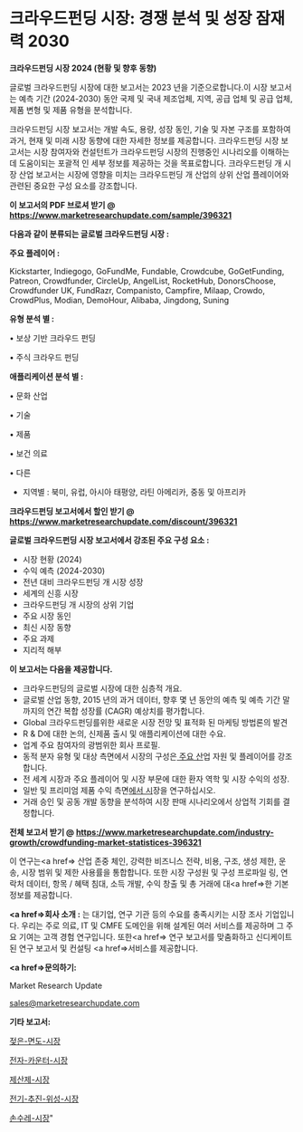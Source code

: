 # 크라우드펀딩 시장: 경쟁 분석 및 성장 잠재력 2030

<strong>크라우드펀딩 시장 2024 (현황 및 향후 동향)</strong>

글로벌 크라우드펀딩 시장에 대한 보고서는 2023 년을 기준으로합니다.이 시장 보고서는 예측 기간 (2024-2030) 동안 국제 및 국내 제조업체, 지역, 공급 업체 및 공급 업체, 제품 변형 및 제품 유형을 분석합니다.

크라우드펀딩 시장 보고서는 개발 속도, 용량, 성장 동인, 기술 및 자본 구조를 포함하여 과거, 현재 및 미래 시장 동향에 대한 자세한 정보를 제공합니다. 크라우드펀딩 시장 보고서는 시장 참여자와 컨설턴트가 크라우드펀딩 시장의 진행중인 시나리오를 이해하는 데 도움이되는 포괄적 인 세부 정보를 제공하는 것을 목표로합니다. 크라우드펀딩 개 시장 산업 보고서는 시장에 영향을 미치는 크라우드펀딩 개 산업의 상위 산업 플레이어와 관련된 중요한 구성 요소를 강조합니다.



<strong>이 보고서의 PDF 브로셔 받기 @ <a href=https://www.marketresearchupdate.com/sample/396321>https://www.marketresearchupdate.com/sample/396321</a></strong>



<strong>다음과 같이 분류되는 글로벌 크라우드펀딩 시장 :</strong>



<strong>주요 플레이어 :</strong>

Kickstarter, Indiegogo, GoFundMe, Fundable, Crowdcube, GoGetFunding, Patreon, Crowdfunder, CircleUp, AngelList, RocketHub, DonorsChoose, Crowdfunder UK, FundRazr, Companisto, Campfire, Milaap, Crowdo, CrowdPlus, Modian, DemoHour, Alibaba, Jingdong, Suning



<strong>유형 분석 별 :</strong>

• 보상 기반 크라우드 펀딩

• 주식 크라우드 펀딩



<strong>애플리케이션 분석 별 :</strong>

• 문화 산업

• 기술

• 제품

• 보건 의료

• 다른

<ul>
  <li>지역별 : 북미, 유럽, 아시아 태평양, 라틴 아메리카, 중동 및 아프리카</li>
</ul>


<strong>크라우드펀딩 보고서에서 할인 받기 @ <a href=https://www.marketresearchupdate.com/discount/396321>https://www.marketresearchupdate.com/discount/396321</a></strong>



<strong>글로벌 크라우드펀딩 시장 보고서에서 강조된 주요 구성 요소 :</strong>
<ul>
  <li>시장 현황 (2024)</li>
  <li>수익 예측 (2024-2030)</li>
  <li>전년 대비 크라우드펀딩 개 시장 성장</li>
  <li>세계의 신흥 시장</li>
  <li>크라우드펀딩 개 시장의 상위 기업</li>
  <li>주요 시장 동인</li>
  <li>최신 시장 동향</li>
  <li>주요 과제</li>
  <li>지리적 해부</li>
</ul>


<strong>이 보고서는 다음을 제공합니다.</strong>
<ul>
  <li>크라우드펀딩의 글로벌 시장에 대한 심층적 개요.</li>
  <li>글로벌 산업 동향, 2015 년의 과거 데이터, 향후 몇 년 동안의 예측 및 예측 기간 말까지의 연간 복합 성장률 (CAGR) 예상치를 평가합니다.</li>
  <li>Global 크라우드펀딩를위한 새로운 시장 전망 및 표적화 된 마케팅 방법론의 발견</li>
  <li>R &amp; D에 대한 논의, 신제품 출시 및 애플리케이션에 대한 수요.</li>
  <li>업계 주요 참여자의 광범위한 회사 프로필.</li>
  <li>동적 분자 유형 및 대상 측면에서 시장의 구성은<a href=> 주요 산</a>업 자원 및 플레이어를 강조합니다.</li>
  <li>전 세계 시장과 주요 플레이어 및 시장 부문에 대한 환자 역학 및 시장 수익의 성장.</li>
  <li>일반 및 프리미엄 제품 수익 측면<a href=>에서 시</a>장을 연구하십시오.</li>
  <li>거래 승인 및 공동 개발 동향을 분석하여 시장 판매 시나리오에서 상업적 기회를 결정합니다.</li>
</ul>



<strong>전체 보고서 받기 @ <a href=https://www.marketresearchupdate.com/industry-growth/crowdfunding-market-statistices-396321>https://www.marketresearchupdate.com/industry-growth/crowdfunding-market-statistices-396321</a></strong>

이 연구는<a href=> 산업 존중</a> 체인, 강력한 비즈니스 전략, 비용, 구조, 생성 제한, 운송, 시장 범위 및 제한 사용률을 통합합니다. 또한 시장 구성원 및 구성 프로파일 링, 연락처 데이터, 항목 / 혜택 침대, 소득 개발, 수익 창출 및 총 거래에 대<a href=>한 기본 </a>정보를 제공합니다.



<strong><a href=>회사 소</a>개 :</strong>
는 대기업, 연구 기관 등의 수요를 충족시키는 시장 조사 기업입니다. 우리는 주로 의료, IT 및 CMFE 도메인을 위해 설계된 여러 서비스를 제공하며 그 주요 기여는 고객 경험 연구입니다. 또한<a href=> 연구 보</a>고서를 맞춤화하고 신디케이트 된 연구 보고서 및 컨설팅 <a href=>서비스</a>를 제공합니다.



<strong><a href=>문의하기:</a></strong>

Market Research Update

sales@marketresearchupdate.com



<strong>기타 보고서:</strong>

<a href=https://www.linkedin.com/pulse/젖은-면도-시장-규모-및-성장-2023-analytics-alchemy-360-analysis/>젖은-면도-시장</a>

<a href=https://www.linkedin.com/pulse/전자-카운터-시장-진입-전략-및-위험-평가2029년-trend-tracking-tips-360-analysis-tbxaf/>전자-카운터-시장</a>

<a href=https://www.linkedin.com/pulse/제산제-시장-현재-및-미래-성장-2029-trendsetters-talk-360-analysis-ybkef/>제산제-시장</a>

<a href=https://www.linkedin.com/pulse/전기-추진-위성-시장-세분화-연구-및-목표-고객2030년-data-dive-diaries-24-analysis-xch0f/>전기-추진-위성-시장</a>

<a href=https://www.linkedin.com/pulse/손수레-시장-경쟁-분석-및-성장-잠재력-2030-data-dive-diaries-24-analysis-0bh7f/>손수레-시장</a>"
